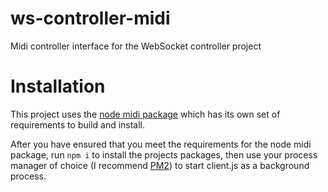 # ws-controller-midi
Midi controller interface for the WebSocket controller project


# Installation
This project uses the [node midi package](https://www.npmjs.com/package/midi) which has its own set of requirements to build and install.

After you have ensured that you meet the requirements for the node midi package, run `npm i` to install the projects packages, then use your process manager of choice (I recommend [PM2](https://www.npmjs.com/package/pm2)) to start client.js as a background process.
